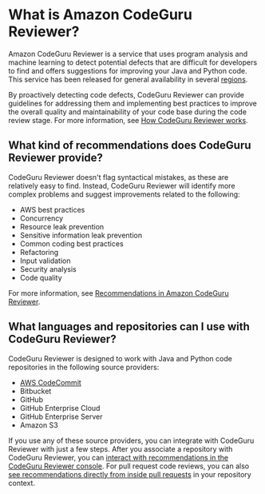 # What is Amazon CodeGuru Reviewer?<a name="welcome"></a>

Amazon CodeGuru Reviewer is a service that uses program analysis and machine learning to detect potential defects that are difficult for developers to find and offers suggestions for improving your Java and Python code\. This service has been released for general availability in several [regions](https://docs.aws.amazon.com/general/latest/gr/codeguru-reviewer.html)\.

By proactively detecting code defects, CodeGuru Reviewer can provide guidelines for addressing them and implementing best practices to improve the overall quality and maintainability of your code base during the code review stage\. For more information, see [How CodeGuru Reviewer works](how-codeguru-reviewer-works.md)\.

## What kind of recommendations does CodeGuru Reviewer provide?<a name="welcome-recommendations"></a>

CodeGuru Reviewer doesn't flag syntactical mistakes, as these are relatively easy to find\. Instead, CodeGuru Reviewer will identify more complex problems and suggest improvements related to the following: 
+ AWS best practices
+ Concurrency
+ Resource leak prevention
+ Sensitive information leak prevention
+ Common coding best practices
+ Refactoring
+ Input validation
+ Security analysis
+ Code quality

For more information, see [Recommendations in Amazon CodeGuru Reviewer](recommendations.md)\.

## What languages and repositories can I use with CodeGuru Reviewer?<a name="welcome-repositories"></a>

CodeGuru Reviewer is designed to work with Java and Python code repositories in the following source providers:
+ [AWS CodeCommit](https://docs.aws.amazon.com/codecommit/latest/userguide/welcome.html)
+ Bitbucket
+ GitHub
+ GitHub Enterprise Cloud
+ GitHub Enterprise Server
+ Amazon S3

 If you use any of these source providers, you can integrate with CodeGuru Reviewer with just a few steps\. After you associate a repository with CodeGuru Reviewer, you can [interact with recommendations in the CodeGuru Reviewer console](https://docs.aws.amazon.com/codeguru/latest/reviewer-ug/give-feedback-from-code-review-details.html)\. For pull request code reviews, you can also [see recommendations directly from inside pull requests](https://docs.aws.amazon.com/codeguru/latest/reviewer-ug/provide-feedback.html#provide-feedback-in-pull-requests) in your repository context\.

## <a name="welcome-next-steps"></a>